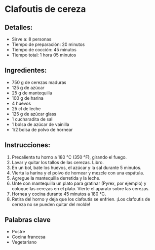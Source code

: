 # Clafoutis de cereza

## Detalles:
* Sirve a: 8 personas
* Tiempo de preparación: 20 minutos
* Tiempo de cocción: 45 minutos
* Tiempo total: 1 hora 05 minutos

## Ingredientes:
* 750 g de cerezas maduras
* 125 g de azúcar
* 25 g de mantequilla
* 100 g de harina
* 4 huevos
* 25 cl de leche
* 125 g de azúcar glass
* 1 cucharadita de sal
* 1 bolsa de azúcar de vainilla
* 1/2 bolsa de polvo de hornear

## Instrucciones:
1. Precalienta tu horno a 180 °C (350 °F), girando el fuego.
1. Lavar y quitar los tallos de las cerezas. Libro.
1. En un bol, bate los huevos, el azúcar y la sal durante 5 minutos.
1. Vierta la harina y el polvo de hornear y mezcle con una espátula. 
1. Agregue la mantequilla derretida y la leche.
1. Unte con mantequilla un plato para gratinar (Pyrex, por ejemplo) y coloque las cerezas en el plato. Vierte el aparato sobre las cerezas.
1. Hornea y cocina durante 45 minutos a 180 °C. 
1. Retira del horno y deja que los clafoutis se enfríen. ¡Los clafoutis de cereza no se pueden quitar del molde!

## Palabras clave
* Postre
* Cocina francesa
* Vegetariano